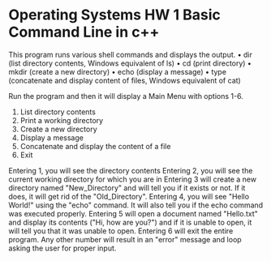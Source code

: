 # Operating Systems HW 1 Basic Command Line in c++

This program runs various shell commands and displays the output.
• dir (list directory contents, Windows equivalent of ls)
• cd (print directory)
• mkdir (create a new directory)
• echo (display a message)
• type (concatenate and display content of files, Windows equivalent of cat)


Run the program and then it will display a Main Menu with options 1-6.
1. List directory contents
2. Print a working directory 
3. Create a new directory 
4. Display a message 
5. Concatenate and display the content of a file 
6. Exit


Entering 1, you will see the directory contents 
Entering 2, you will see the current working directory for which you are in
Entering 3 will create a new directory named "New_Directory" and will tell you if it exists or not. If it does, it will get rid of the "Old_Directory".
Entering 4, you will see "Hello World!" using the "echo" command. It will also tell you if the echo command was executed properly.
Entering 5 will open a document named "Hello.txt" and display its contents ("Hi, how are you?") and if it is unable to open, it will tell you that it was unable to open.
Entering 6 will exit the entire program.
Any other number will result in an "error" message and loop asking the user for proper input.
